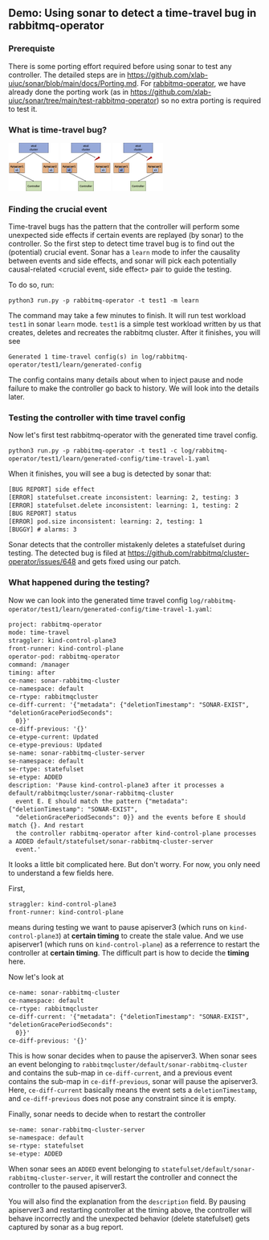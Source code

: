 ## Demo: Using sonar to detect a time-travel bug in rabbitmq-operator

### Prerequiste
There is some porting effort required before using sonar to test any controller.
The detailed steps are in https://github.com/xlab-uiuc/sonar/blob/main/docs/Porting.md.
For [rabbitmq-operator](https://github.com/rabbitmq/cluster-operator), we have already done the porting work (as in https://github.com/xlab-uiuc/sonar/tree/main/test-rabbitmq-operator) so no extra porting is required to test it.

### What is time-travel bug?

<img src="time-travel-1.png" width="100">

<img src="time-travel-2.png" width="100">

<img src="time-travel-3.png" width="100">

### Finding the crucial event
Time-travel bugs has the pattern that the controller will perform some unexpected side effects
if certain events are replayed (by sonar) to the controller.
So the first step to detect time travel bug is to find out the (potential) crucial event.
Sonar has a `learn` mode to infer the causality between events and side effects,
and sonar will pick each potentially causal-related <crucial event, side effect> pair to guide the testing.

To do so, run:
```
python3 run.py -p rabbitmq-operator -t test1 -m learn
```
The command may take a few minutes to finish. It will run test workload `test1` in sonar `learn` mode.
`test1` is a simple test workload written by us that creates, deletes and recreates the rabbitmq cluster.
After it finishes, you will see
```
Generated 1 time-travel config(s) in log/rabbitmq-operator/test1/learn/generated-config
```

The config contains many details about when to inject pause and node failure to make the controller go back to history.
We will look into the details later.

### Testing the controller with time travel config
Now let's first test rabbitmq-operator with the generated time travel config.
```
python3 run.py -p rabbitmq-operator -t test1 -c log/rabbitmq-operator/test1/learn/generated-config/time-travel-1.yaml
```
When it finishes, you will see a bug is detected by sonar that:
```
[BUG REPORT] side effect
[ERROR] statefulset.create inconsistent: learning: 2, testing: 3
[ERROR] statefulset.delete inconsistent: learning: 1, testing: 2
[BUG REPORT] status
[ERROR] pod.size inconsistent: learning: 2, testing: 1
[BUGGY] # alarms: 3
```
Sonar detects that the controller mistakenly deletes a statefulset during testing.
The detected bug is filed at https://github.com/rabbitmq/cluster-operator/issues/648 and gets fixed using our patch.

### What happened during the testing?

Now we can look into the generated time travel config `log/rabbitmq-operator/test1/learn/generated-config/time-travel-1.yaml`:
```
project: rabbitmq-operator
mode: time-travel
straggler: kind-control-plane3
front-runner: kind-control-plane
operator-pod: rabbitmq-operator
command: /manager
timing: after
ce-name: sonar-rabbitmq-cluster
ce-namespace: default
ce-rtype: rabbitmqcluster
ce-diff-current: '{"metadata": {"deletionTimestamp": "SONAR-EXIST", "deletionGracePeriodSeconds":
  0}}'
ce-diff-previous: '{}'
ce-etype-current: Updated
ce-etype-previous: Updated
se-name: sonar-rabbitmq-cluster-server
se-namespace: default
se-rtype: statefulset
se-etype: ADDED
description: 'Pause kind-control-plane3 after it processes a default/rabbitmqcluster/sonar-rabbitmq-cluster
  event E. E should match the pattern {"metadata": {"deletionTimestamp": "SONAR-EXIST",
  "deletionGracePeriodSeconds": 0}} and the events before E should match {}. And restart
  the controller rabbitmq-operator after kind-control-plane processes a ADDED default/statefulset/sonar-rabbitmq-cluster-server
  event.'
```
It looks a little bit complicated here. But don't worry. For now, you only need to understand a few fields here.

First,
```
straggler: kind-control-plane3
front-runner: kind-control-plane
```
means during testing we want to pause apiserver3 (which runs on `kind-control-plane3`) at **certain timing** to create the stale value.
And we use apiserver1 (which runs on `kind-control-plane`) as a referrence to restart the controller at **certain timing**.
The difficult part is how to decide the **timing** here.

Now let's look at
```
ce-name: sonar-rabbitmq-cluster
ce-namespace: default
ce-rtype: rabbitmqcluster
ce-diff-current: '{"metadata": {"deletionTimestamp": "SONAR-EXIST", "deletionGracePeriodSeconds":
  0}}'
ce-diff-previous: '{}'
```
This is how sonar decides when to pause the apiserver3. When sonar sees an event belonging to `rabbitmqcluster/default/sonar-rabbitmq-cluster` and contains the sub-map in `ce-diff-current`, and a previous event contains the sub-map in `ce-diff-previous`,
sonar will pause the apiserver3. Here, `ce-diff-current` basically means the event sets a `deletionTimestamp`, and `ce-diff-previous` does not pose any constraint since it is empty.

Finally, sonar needs to decide when to restart the controller
```
se-name: sonar-rabbitmq-cluster-server
se-namespace: default
se-rtype: statefulset
se-etype: ADDED
```
When sonar sees an `ADDED` event belonging to `statefulset/default/sonar-rabbitmq-cluster-server`, it will restart the controller and connect the controller to the paused apiserver3.

You will also find the explanation from the `description` field. By pausing apiserver3 and restarting controller at the timing above, the controller will behave incorrectly and the unexpected behavior (delete statefulset) gets captured by sonar as a bug report.
